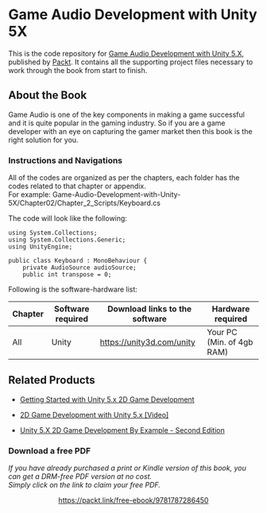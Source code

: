 


# Game Audio Development with Unity 5X
This is the code repository for [Game Audio Development with Unity 5.X](https://www.packtpub.com/game-development/game-audio-development-unity-5x?utm_source=github&utm_medium=repository&utm_campaign=9781787286450), published by [Packt](https://www.packtpub.com/). It contains all the supporting project files necessary to work through the book from start to finish.
## About the Book
Game Audio is one of the key components in making a game successful and it is quite popular in the gaming industry. So if you are a game developer with an eye on capturing the gamer market then this book is the right solution for you.
### Instructions and Navigations
All of the codes are organized as per the chapters, each folder has the codes related to that chapter or appendix.                   
For example: Game-Audio-Development-with-Unity-5X/Chapter02/Chapter_2_Scripts/Keyboard.cs

The code will look like the following:
```
using System.Collections;
using System.Collections.Generic;
using UnityEngine;

public class Keyboard : MonoBehaviour {
	private AudioSource audioSource;
	public int transpose = 0;
```

Following is the software-hardware list:

| Chapter  | Software required | Download links to the software | Hardware required |
| ------------- | ------------- | ------------- | ------------- |
| All | Unity | https://unity3d.com/unity | Your PC (Min. of 4gb RAM) |

## Related Products
 
  
* [Getting Started with Unity 5.x 2D Game Development](https://www.packtpub.com/game-development/getting-started-unity-5x-2d-game-development?utm_source=github&utm_medium=repository&utm_campaign=9781784397173)
  
  
* [2D Game Development with Unity 5.x [Video]](https://www.packtpub.com/game-development/2d-game-development-unity-5x-video?utm_source=github&utm_medium=repository&utm_campaign=9781788294744)
  
  
* [Unity 5.X 2D Game Development By Example - Second Edition](https://www.packtpub.com/game-development/unity-5x-2d-game-development-example-second-edition?utm_source=github&utm_medium=repository&utm_campaign=9781786460271)
  

### Download a free PDF

 <i>If you have already purchased a print or Kindle version of this book, you can get a DRM-free PDF version at no cost.<br>Simply click on the link to claim your free PDF.</i>
<p align="center"> <a href="https://packt.link/free-ebook/9781787286450">https://packt.link/free-ebook/9781787286450 </a> </p>